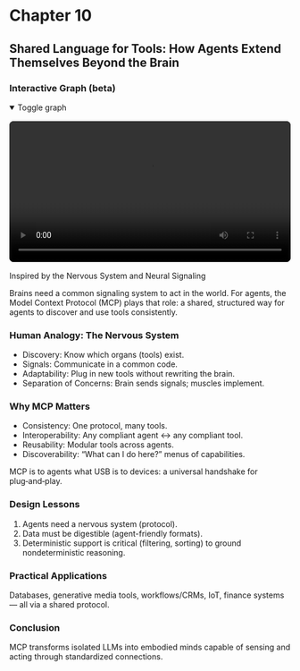 # Chapter 10

## Shared Language for Tools: How Agents Extend Themselves Beyond the Brain

<!-- mindmap:start (remove this whole block to disable) -->

### Interactive Graph (beta)

<details open>
  <summary>Toggle graph</summary>

  <div class="dag-mindmap" id="dag-ch10"></div>
  <script type="application/json" id="dag-ch10-data">
  {
    "name": "Shared Language for Tools (MCP)",
    "children": [
      {"name": "Human Analogy", "children": [
        {"name": "Nervous system signals"},
        {"name": "Discovery & separation of concerns"}
      ]},
      {"name": "Why MCP Matters", "children": [
        {"name": "Consistency & interoperability"},
        {"name": "Reusability & discoverability"}
      ]},
      {"name": "Design Lessons", "children": [
        {"name": "Agents need a nervous system"},
        {"name": "Data must be digestible"},
        {"name": "Deterministic support"}
      ]},
      {"name": "Practical Uses", "children": [
        {"name": "DBs, media tools, CRMs"},
        {"name": "IoT, finance"}
      ]},
      {"name": "Conclusion", "children": [
        {"name": "From isolated LLM to embodied mind"}
      ]}
    ]
  }
  </script>

</details>

<!-- mindmap:end -->

<div style="margin: 1rem 0;">
  <video controls playsinline preload="metadata" style="width:100%;max-width:960px;border-radius:8px;background:#000;">
    <source src="The_Agent_s_Nervous_System.mp4" type="video/mp4">
    Your browser does not support the video tag. You can
    <a href="The_Agent_s_Nervous_System.mp4">download the MP4</a>.
  </video>
</div>

Inspired by the Nervous System and Neural Signaling

Brains need a common signaling system to act in the world. For agents, the Model Context Protocol (MCP) plays that role: a shared, structured way for agents to discover and use tools consistently.

### Human Analogy: The Nervous System

- Discovery: Know which organs (tools) exist.
- Signals: Communicate in a common code.
- Adaptability: Plug in new tools without rewriting the brain.
- Separation of Concerns: Brain sends signals; muscles implement.

### Why MCP Matters

- Consistency: One protocol, many tools.
- Interoperability: Any compliant agent ↔ any compliant tool.
- Reusability: Modular tools across agents.
- Discoverability: “What can I do here?” menus of capabilities.

MCP is to agents what USB is to devices: a universal handshake for plug‑and‑play.

### Design Lessons

1. Agents need a nervous system (protocol).
2. Data must be digestible (agent-friendly formats).
3. Deterministic support is critical (filtering, sorting) to ground nondeterministic reasoning.

### Practical Applications

Databases, generative media tools, workflows/CRMs, IoT, finance systems — all via a shared protocol.

### Conclusion

MCP transforms isolated LLMs into embodied minds capable of sensing and acting through standardized connections.
